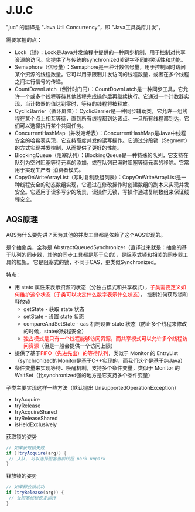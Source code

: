 # J.U.C
"juc" 的翻译是 "Java Util Concurrency"，即 "Java工具类库并发"。

需要掌握的点：
- Lock（锁）：Lock是Java并发编程中提供的一种同步机制，用于控制对共享资源的访问。它提供了与传统的synchronized关键字不同的灵活性和功能。
- Semaphore（信号量）：Semaphore是一种计数信号量，用于控制同时访问某个资源的线程数量。它可以用来限制并发访问的线程数量，或者在多个线程之间进行信号的传递。
- CountDownLatch（倒计时门闩）：CountDownLatch是一种同步工具，它允许一个或多个线程等待其他线程完成操作后再继续执行。它通过一个计数器实现，当计数器的值达到零时，等待的线程将被释放。
- CyclicBarrier（循环屏障）：CyclicBarrier是一种同步辅助类，它允许一组线程在某个点上相互等待，直到所有线程都到达该点。一旦所有线程都到达，它们可以选择执行某个共同任务。
- ConcurrentHashMap（并发哈希表）：ConcurrentHashMap是Java中线程安全的哈希表实现，它支持高度并发的读写操作。它通过分段锁（Segment）的方式实现并发控制，从而提供了更好的性能。
- BlockingQueue（阻塞队列）：BlockingQueue是一种特殊的队列，它支持在队列为空时阻塞等待元素的添加，或在队列已满时阻塞等待元素的移除。它常用于实现生产者-消费者模式。
- CopyOnWriteArrayList（写时复制数组列表）：CopyOnWriteArrayList是一种线程安全的动态数组实现，它通过在修改操作时创建数组的副本来实现并发安全。它适用于读多写少的场景，读操作无锁，写操作通过复制数组来保证线程安全。

## AQS原理
AQS为什么要先讲？因为其他的并发工具都是依赖了这个AQS实现的。

是个抽象类，全称是 AbstractQueuedSynchronizer（直译过来就是：抽象的基于队列的同步器，其他的同步工具都是基于它的），是阻塞式锁和相关的同步器工具的框架。
它是阻塞式的锁，不同于CAS，更类似Synchronized。

特点：
- 用 state 属性来表示资源的状态（分独占模式和共享模式），<font color="red">子类需要定义如何维护这个状态（子类可以决定什么数字表示什么状态）</font>，
控制如何获取锁和释放锁
  - getState - 获取 state 状态
  - setState - 设置 state 状态
  - compareAndSetState - cas 机制设置 state 状态（防止多个线程来修改的时候，state的线程安全）
  - <font color="red">独占模式是只有一个线程能够访问资源，而共享模式可以允许多个线程访问资源</font>（但是一般会提供一个访问上限）
- 提供了基于<font color="red">FIFO（先进先出）的等待队列</font>，类似于 Monitor 的 EntryList（synchronized的Monitor是基于C++实现的，而我们这个是基于纯Java）
- 条件变量来实现等待、唤醒机制，支持多个条件变量，类似于 Monitor 的 WaitSet（比synchronized强的地方是它支持多个条件变量）

子类主要实现这样一些方法（默认抛出 UnsupportedOperationException）
- tryAcquire
- tryRelease
- tryAcquireShared
- tryReleaseShared
- isHeldExclusively

获取锁的姿势
```java
// 如果获取锁失败
if (!tryAcquire(arg)) {
 // 入队, 可以选择阻塞当前线程 park unpark
}
```

释放锁的姿势
```java
// 如果释放锁成功
if (tryRelease(arg)) {
 // 让阻塞线程恢复运行
}
```